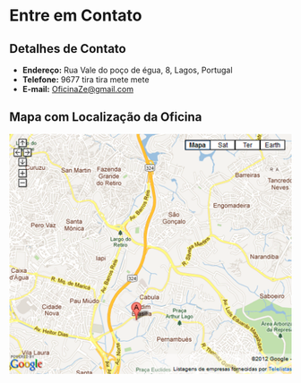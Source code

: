 # Entre em Contato

## Detalhes de Contato

- **Endereço:**  Rua Vale do poço de égua, 8, Lagos, Portugal
- **Telefone:** 9677 tira tira mete mete
- **E-mail:** OficinaZe@gmail.com

## Mapa com Localização da Oficina

![Mapa Oficina](/img/MAPA.png)






